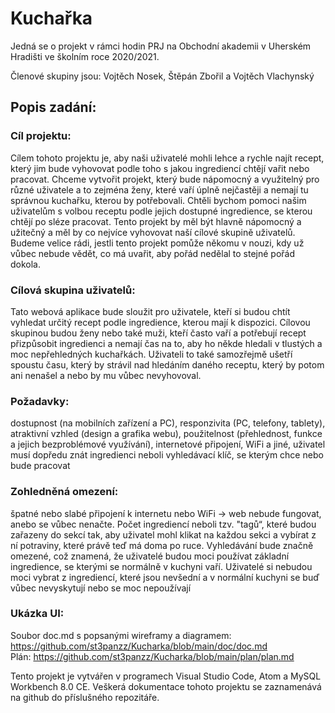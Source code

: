 # Kuchařka

Jedná se o projekt v rámci hodin PRJ na Obchodní akademii v Uherském Hradišti ve školním roce 2020/2021.

Členové skupiny jsou: Vojtěch Nosek, Štěpán Zbořil a Vojtěch Vlachynský

## Popis zadání:

### Cíl projektu:
Cílem tohoto projektu je, aby naši uživatelé mohli lehce a rychle najít recept, který jim bude vyhovovat podle toho s jakou ingrediencí chtějí vařit nebo pracovat. Chceme vytvořit projekt, který bude nápomocný a využitelný pro různé uživatele a to zejména ženy, které vaří úplně nejčastěji a nemají tu správnou kuchařku, kterou by potřebovali. Chtěli bychom pomoci našim uživatelům s volbou receptu podle jejich dostupné ingredience, se kterou chtějí po sléze pracovat. Tento projekt by měl být hlavně nápomocný a užitečný a měl by co nejvíce vyhovovat naší cílové skupině uživatelů. Budeme velice rádi, jestli tento projekt pomůže někomu v nouzi, kdy už vůbec nebude vědět, co má uvařit, aby pořád nedělal to stejné pořád dokola.

### Cílová skupina uživatelů:
Tato webová aplikace bude sloužit pro uživatele, kteří si budou chtít vyhledat určitý recept podle ingredience, kterou mají k dispozici. Cílovou skupinou budou ženy nebo také muži, kteří často vaří a potřebují recept přizpůsobit ingredienci a nemají čas na to, aby ho někde hledali v tlustých a moc nepřehledných kuchařkách. Uživateli to také samozřejmě ušetří spoustu času, který by strávil nad hledáním daného receptu, který by potom ani nenašel a nebo by mu vůbec nevyhovoval.

### Požadavky:
dostupnost (na mobilních zařízení a PC), responzivita (PC, telefony, tablety), atraktivní vzhled (design a grafika webu), použitelnost (přehlednost, funkce a jejich bezproblémové využívání), internetové připojení, WiFi a jiné, uživatel musí dopředu znát ingredienci neboli vyhledávací klíč, se kterým chce nebo bude pracovat

### Zohledněná omezení:
špatné nebo slabé připojení k internetu nebo WiFi → web nebude fungovat, anebo se vůbec nenačte. Počet ingrediencí neboli tzv. "tagů“, které budou zařazeny do sekcí tak, aby uživatel mohl klikat na každou sekci a vybírat z ní potraviny, které právě teď má doma po ruce. Vyhledávání bude značně omezené, což znamená, že uživatelé budou moci používat základní ingredience, se kterými se normálně v kuchyni vaří. Uživatelé si nebudou moci vybrat z ingrediencí, které jsou nevšední a v normální kuchyni se buď vůbec nevyskytují nebo se moc nepoužívají

### Ukázka UI:
Soubor doc.md s popsanými wireframy a diagramem: https://github.com/st3panzz/Kucharka/blob/main/doc/doc.md                                                                 
Plán: https://github.com/st3panzz/Kucharka/blob/main/plan/plan.md

Tento projekt je vytvářen v programech Visual Studio Code, Atom a MySQL Workbench 8.0 CE. Veškerá dokumentace tohoto projektu se zaznamenává na github do příslušného repozitáře.
